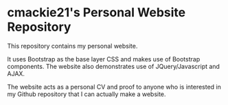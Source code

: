 # cmackie21's Personal Website Repository

This repository contains my personal website.

It uses Bootstrap as the base layer CSS and makes use of Bootstrap components.  The website also demonstrates use of JQuery/Javascript and AJAX.

The website acts as a personal CV and proof to anyone who is interested in my Github repository that I can actually make a website.